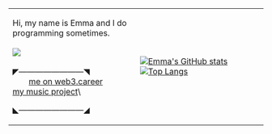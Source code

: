 
<table>
  <tr>
    <td width=50%>
      
Hi, my name is Emma and I do programming sometimes.\
      \
      ![](https://komarev.com/ghpvc/?username=emma-miler&color=blueviolet)\
      \
◤————————◥\
  [me on web3.career](https://web3.career/@username)\
  [my music project](https://www.youtube.com/@ashtrayRelationship)\
  
◣————————◢
    </td>
    <td width=50%>
      <a href="https://github-readme-stats.vercel.app/">
![Emma's GitHub stats](https://github-readme-stats.vercel.app/api?username=adoubt&count_private=true&show_icons=true&theme=midnight-purple)
![Top Langs](https://github-readme-stats.vercel.app/api/top-langs/?username=adoubt&layout=compact&theme=midnight-purple)
      </a>
    </td>
  </tr>
</table>
